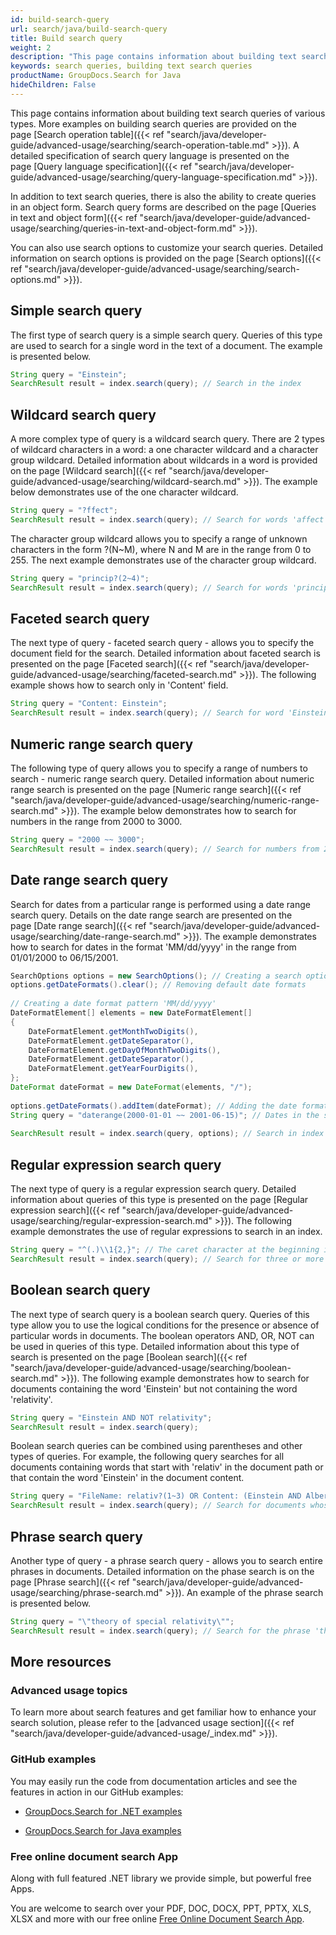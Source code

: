 ```yaml
---
id: build-search-query
url: search/java/build-search-query
title: Build search query
weight: 2
description: "This page contains information about building text search queries of various types. More examples on building search queries are provided on the page"
keywords: search queries, building text search queries
productName: GroupDocs.Search for Java
hideChildren: False
---
```

This page contains information about building text search queries of various types. More examples on building search queries are provided on the page [Search operation table]({{< ref "search/java/developer-guide/advanced-usage/searching/search-operation-table.md" >}}). A detailed specification of search query language is presented on the page [Query language specification]({{< ref "search/java/developer-guide/advanced-usage/searching/query-language-specification.md" >}}).

In addition to text search queries, there is also the ability to create queries in an object form. Search query forms are described on the page [Queries in text and object form]({{< ref "search/java/developer-guide/advanced-usage/searching/queries-in-text-and-object-form.md" >}}).

You can also use search options to customize your search queries. Detailed information on search options is provided on the page [Search options]({{< ref "search/java/developer-guide/advanced-usage/searching/search-options.md" >}}).

## Simple search query

The first type of search query is a simple search query. Queries of this type are used to search for a single word in the text of a document. The example is presented below.



```java
String query = "Einstein";
SearchResult result = index.search(query); // Search in the index
```

## Wildcard search query

A more complex type of query is a wildcard search query. There are 2 types of wildcard characters in a word: a one character wildcard and a character group wildcard. Detailed information about wildcards in a word is provided on the page [Wildcard search]({{< ref "search/java/developer-guide/advanced-usage/searching/wildcard-search.md" >}}). The example below demonstrates use of the one character wildcard.



```java
String query = "?ffect";
SearchResult result = index.search(query); // Search for words 'affect', 'effect', ets.
```

The character group wildcard allows you to specify a range of unknown characters in the form ?(N~M), where N and M are in the range from 0 to 255. The next example demonstrates use of the character group wildcard.



```java
String query = "princip?(2~4)";
SearchResult result = index.search(query); // Search for words 'principal', 'principle', 'principles', 'principally', ets.
```

## Faceted search query

The next type of query - faceted search query - allows you to specify the document field for the search. Detailed information about faceted search is presented on the page [Faceted search]({{< ref "search/java/developer-guide/advanced-usage/searching/faceted-search.md" >}}). The following example shows how to search only in 'Content' field.



```java
String query = "Content: Einstein";
SearchResult result = index.search(query); // Search for word 'Einstein' only in 'Content' field
```

## Numeric range search query

The following type of query allows you to specify a range of numbers to search - numeric range search query. Detailed information about numeric range search is presented on the page [Numeric range search]({{< ref "search/java/developer-guide/advanced-usage/searching/numeric-range-search.md" >}}). The example below demonstrates how to search for numbers in the range from 2000 to 3000.



```java
String query = "2000 ~~ 3000";
SearchResult result = index.search(query); // Search for numbers from 2000 to 3000
```

## Date range search query

Search for dates from a particular range is performed using a date range search query. Details on the date range search are presented on the page [Date range search]({{< ref "search/java/developer-guide/advanced-usage/searching/date-range-search.md" >}}). The example demonstrates how to search for dates in the format 'MM/dd/yyyy' in the range from 01/01/2000 to 06/15/2001.



```java
SearchOptions options = new SearchOptions(); // Creating a search options object
options.getDateFormats().clear(); // Removing default date formats
 
// Creating a date format pattern 'MM/dd/yyyy'
DateFormatElement[] elements = new DateFormatElement[]
{
    DateFormatElement.getMonthTwoDigits(),
    DateFormatElement.getDateSeparator(),
    DateFormatElement.getDayOfMonthTwoDigits(),
    DateFormatElement.getDateSeparator(),
    DateFormatElement.getYearFourDigits(),
};
DateFormat dateFormat = new DateFormat(elements, "/");
 
options.getDateFormats().addItem(dateFormat); // Adding the date format pattern to the date format collection
String query = "daterange(2000-01-01 ~~ 2001-06-15)"; // Dates in the search query are always specified in the format 'yyyy-MM-dd'
 
SearchResult result = index.search(query, options); // Search in index
```

## Regular expression search query

The next type of query is a regular expression search query. Detailed information about queries of this type is presented on the page [Regular expression search]({{< ref "search/java/developer-guide/advanced-usage/searching/regular-expression-search.md" >}}). The following example demonstrates the use of regular expressions to search in an index.



```java
String query = "^(.)\\1{2,}"; // The caret character at the beginning indicates that this is a regular expression search query
SearchResult result = index.search(query); // Search for three or more identical characters in a row
```

## Boolean search query

The next type of search query is a boolean search query. Queries of this type allow you to use the logical conditions for the presence or absence of particular words in documents. The boolean operators AND, OR, NOT can be used in queries of this type. Detailed information about this type of search is presented on the page [Boolean search]({{< ref "search/java/developer-guide/advanced-usage/searching/boolean-search.md" >}}). The following example demonstrates how to search for documents containing the word 'Einstein' but not containing the word 'relativity'.



```java
String query = "Einstein AND NOT relativity";
SearchResult result = index.search(query);
```

Boolean search queries can be combined using parentheses and other types of queries. For example, the following query searches for all documents containing words that start with 'relativ' in the document path or that contain the word 'Einstein' in the document content.



```java
String query = "FileName: relativ?(1~3) OR Content: (Einstein AND Albert)";
SearchResult result = index.search(query); // Search for documents whose paths contain 'relative', 'relativity', ets., or documents containing both 'Einstein' and 'Albert' in the content
```

## Phrase search query

Another type of query - a phrase search query - allows you to search entire phrases in documents. Detailed information on the phase search is on the page [Phrase search]({{< ref "search/java/developer-guide/advanced-usage/searching/phrase-search.md" >}}). An example of the phrase search is presented below.



```java
String query = "\"theory of special relativity\"";
SearchResult result = index.search(query); // Search for the phrase 'theory of special relativity'
```

## More resources

### Advanced usage topics

To learn more about search features and get familiar how to enhance your search solution, please refer to the [advanced usage section]({{< ref "search/java/developer-guide/advanced-usage/_index.md" >}}).

### GitHub examples

You may easily run the code from documentation articles and see the features in action in our GitHub examples:

*   [GroupDocs.Search for .NET examples](https://github.com/groupdocs-search/GroupDocs.Search-for-.NET)
    
*   [GroupDocs.Search for Java examples](https://github.com/groupdocs-search/GroupDocs.Search-for-Java)
    

### Free online document search App

Along with full featured .NET library we provide simple, but powerful free Apps.

You are welcome to search over your PDF, DOC, DOCX, PPT, PPTX, XLS, XLSX and more with our free online [Free Online Document Search App](https://products.groupdocs.app/search).
